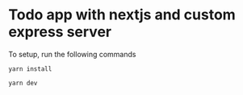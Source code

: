 # Todo app with nextjs and custom express server

To setup, run the following commands

`yarn install`

`yarn dev`
